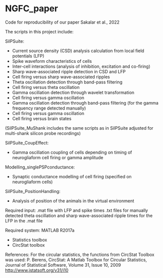 # NGFC_paper
Code for reproducibility of our paper Sakalar et al., 2022

The scripts in this project include:

SilPSuite:

- Current source density (CSD) analysis calculation from local field potentials (LFP)
- Spike waveform characteristics of cells
- Inter-cell interactions (analysis of inhibition, excitation and co-firing)
- Sharp wave-associated ripple detection in CSD and LFP
- Cell firing versus sharp wave-associated ripples
- Theta oscillation detection through band-pass filtering
- Cell firing versus theta oscillation
- Gamma oscillation detection through wavelet transformation
- Cell firing versus gamma oscillation
- Gamma oscillation detection through band-pass filtering (for the gamma frequency range detected manually)
- Cell firing versus gamma oscillation
- Cell firing versus brain states

(SilPSuite_MuShank includes the same scripts as in SilPSuite adjusted for multi-shank silicon probe recordings)

SilPSuite_CoupEffect:

- Gamma oscillation coupling of cells depending on timing of neurogliaform cell firing or gamma amplitude
  
Modelling_singlePSPconductance:

- Synaptic conductance modelling of cell firing (specified on neurogliaform cells)

SilPSuite_PositionHandling:

- Analysis of position of the animals in the virtual environment

Required input:
.mat file with LFP and spike times
.txt files for manually detected theta oscillation and sharp wave-associated ripple times for the LFP in the .mat file

Required system:
MATLAB R2017a
- Statistics toolbox
- CircStat toolbox

References:
For the circular statistics, the functions from CircStat Toolbox was used:
P. Berens, CircStat: A Matlab Toolbox for Circular Statistics, Journal of Statistical Software, Volume 31, Issue 10, 2009
http://www.jstatsoft.org/v31/i10
